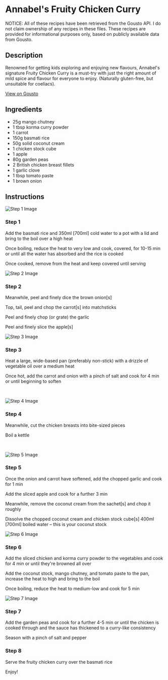 # Annabel's Fruity Chicken Curry

NOTICE: All of these recipes have been retrieved from the Gousto API. I do not claim ownership of any recipes in these files. These recipes are provided for informational purposes only, based on publicly available data from Gousto.

## Description

Renowned for getting kids exploring and enjoying new flavours, Annabel's signature Fruity Chicken Curry is a must-try with just the right amount of mild spice and flavour for everyone to enjoy. (Naturally gluten-free, but unsuitable for coeliacs).

[View on Gousto](https://www.gousto.co.uk/recipes/cookbook/annabels-fruity-chicken-curry)

## Ingredients

- 25g mango chutney
- 1 tbsp korma curry powder
- 1 carrot
- 150g basmati rice
- 50g solid coconut cream
- 1 chicken stock cube
- 1 apple 
- 80g garden peas
- 2 British chicken breast fillets
- 1 garlic clove
- 1 tbsp tomato paste
- 1 brown onion

## Instructions

![Step 1 Image](https://production-media.gousto.co.uk/cms/recipe-step-image/1044.-step-1-x200.jpg)

### Step 1

Add the basmati rice and 350ml<span class="text-danger"> [700ml]</span> cold water to a pot with a lid and bring to the boil over a high heat


Once boiling, reduce the heat to very low and cook, covered, for 10-15 min or until all the water has absorbed and the rice is cooked


Once cooked, remove from the heat and keep covered until serving

![Step 2 Image](https://production-media.gousto.co.uk/cms/recipe-step-image/1044.-step-2-x200.jpg)

### Step 2

Meanwhile, peel and finely dice the brown&nbsp;onion<span class="text-danger">[s]</span>


Top, tail, peel and chop the carrot<span class="text-danger">[s]</span> into matchsticks


Peel and finely chop (or grate) the garlic&nbsp;


Peel and finely slice the apple<span class="text-danger">[s]</span>

![Step 3 Image](https://production-media.gousto.co.uk/cms/recipe-step-image/1044.-step-3-x200.jpg)

### Step 3

Heat a large, wide-based pan (preferably non-stick) with a drizzle of vegetable oil over a medium heat&nbsp;


Once hot, add the carrot and onion&nbsp;with a pinch of salt and cook for 4 min or until beginning to soften&nbsp;


&nbsp;

![Step 4 Image](https://production-media.gousto.co.uk/cms/recipe-step-image/1044.-step-4-x200.jpg)

### Step 4

Meanwhile, cut the chicken breasts&nbsp;into bite-sized pieces&nbsp;


Boil a kettle


&nbsp;

![Step 5 Image](https://production-media.gousto.co.uk/cms/recipe-step-image/1044.-step-5-x200.jpg)

### Step 5

Once the onion and carrot have softened, add the chopped garlic and cook for 1 min


Add the sliced apple and cook for a further 3 min&nbsp;


Meanwhile, remove the coconut cream from the sachet<span class="text-danger">[s]</span> and chop it roughly&nbsp;


Dissolve the chopped coconut cream and chicken stock cube<span class="text-danger">[s]</span>&nbsp;400ml <span class="text-danger">[700ml]</span> boiled water&nbsp;&ndash; this is your coconut stock

![Step 6 Image](https://production-media.gousto.co.uk/cms/recipe-step-image/1044.-step-6-x200.jpg)

### Step 6

Add the&nbsp;sliced chicken&nbsp;and korma curry powder to the vegetables and cook for 4 min or until they're browned all over


Add the&nbsp;coconut stock,&nbsp;mango chutney,&nbsp;and tomato paste&nbsp;to the pan, increase the heat to high and bring to the boil


Once boiling, reduce the heat to medium-low and cook for 5 min

![Step 7 Image](https://production-media.gousto.co.uk/cms/recipe-step-image/1044.-step-7-x200.jpg)

### Step 7

Add the garden peas and cook for a further 4-5 min or until the chicken is cooked through and the sauce has thickened to a curry-like consistency&nbsp;


Season with a pinch of salt and pepper&nbsp;

### Step 8

Serve the&nbsp;fruity chicken curry over the basmati rice


Enjoy!&nbsp;

